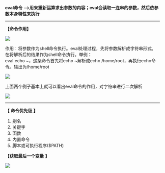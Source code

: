  **eval命令** **-->用来重新运算求出参数的内容；eval会读取一连串的参数，然后依参数本身特性来执行**

 ****

 **【**命令作用**】**

 **![][0]**

 作用：将参数作为shell命令执行。eval处理过程，先将参数解析成字符串形式，在将解析后的结果作为shell命令执行。举例：  
eval echo ~，这条命令首先将echo ~解析成echo /home/root，再执行echo命令。输出为/home/root

 

![][1]

 上面两个例子基本上就可以看出eval命令的作用，对字符串进行二次解析

 

![][2]

 ****

 **【** **命令优先级** **】**

 1) 别名  
2) 关键字  
3) 函数  
4) 内置命令  
5) 脚本或可执行程序($PATH)

 **【获取最后一个变量** **】**

 

![][3]



[0]: ./img/20170623220100657.png
[1]: ./img/20170623220524470.png
[2]: ./img/20170623221117090.png
[3]: ./img/20170623222550740.png